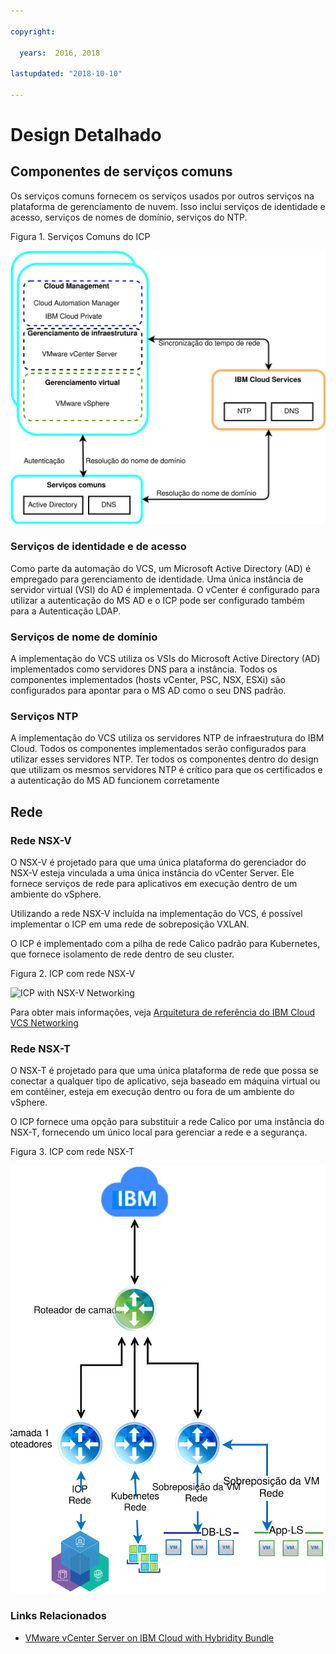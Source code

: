 ```yaml
---

copyright:

  years:  2016, 2018

lastupdated: "2018-10-10"

---
```


# Design Detalhado

## Componentes de serviços comuns
Os serviços comuns fornecem os serviços usados por outros serviços na plataforma de gerenciamento de nuvem. Isso inclui serviços de identidade e acesso, serviços de nomes de domínio, serviços do NTP.

Figura 1. Serviços Comuns do ICP

![ICP Common Services](vcsicp-icp-commonservices.svg)

### Serviços de identidade e de acesso
Como parte da automação do VCS, um Microsoft Active Directory (AD) é empregado para gerenciamento de identidade. Uma única instância de servidor virtual (VSI) do AD é implementada. O vCenter é configurado para utilizar a autenticação do MS AD e o ICP pode ser configurado também para a Autenticação LDAP.

###	Serviços de nome de domínio
A implementação do VCS utiliza os VSIs do Microsoft Active Directory (AD) implementados como servidores DNS para a instância. Todos os componentes implementados (hosts vCenter, PSC, NSX, ESXi) são configurados para apontar para o MS AD como o seu DNS padrão.

###	Serviços NTP
A implementação do VCS utiliza os servidores NTP de infraestrutura do IBM Cloud. Todos os componentes implementados serão configurados para utilizar esses servidores NTP. Ter todos os componentes dentro do design que utilizam os mesmos servidores NTP é crítico para que os certificados e a autenticação do MS AD funcionem corretamente

## Rede

### Rede NSX-V

O NSX-V é projetado para que uma única plataforma do gerenciador do NSX-V esteja vinculada a uma única instância do vCenter Server. Ele fornece serviços de rede para aplicativos em execução dentro de um ambiente do vSphere.

Utilizando a rede NSX-V incluída na implementação do VCS, é possível implementar o ICP em uma rede de sobreposição VXLAN.

O ICP é implementado com a pilha de rede Calico padrão para Kubernetes, que fornece isolamento de rede dentro de seu cluster.

Figura 2. ICP com rede NSX-V

![ICP with NSX-V Networking](vcsicp-nsxv-networking.svg)

Para obter mais informações, veja [Arquitetura de referência do IBM Cloud VCS Networking](../vcsnsxt/vcsnsxt-intro.html)

### Rede NSX-T

O NSX-T é projetado para que uma única plataforma de rede que possa se conectar a qualquer tipo de aplicativo, seja baseado em máquina virtual ou em contêiner, esteja em execução dentro ou fora de um ambiente do vSphere.

O ICP fornece uma opção para substituir a rede Calico por uma instância do NSX-T, fornecendo um único local para gerenciar a rede e a segurança.

Figura 3. ICP com rede NSX-T

![ICP with NSX-T Networking](vcsicp-icp-nsxt-networking.svg)

### Links Relacionados

* [VMware vCenter Server on IBM Cloud with Hybridity Bundle](../vcs/vcs-hybridity-intro.html)

